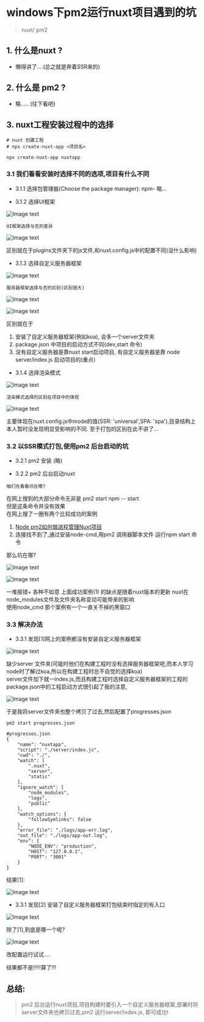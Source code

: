 # windows下pm2运行nuxt项目遇到的坑

>  nuxt/ pm2

## 1. 什么是nuxt ?
- 懒得讲了....(总之就是奔着SSR来的)

## 2. 什么是 pm2 ?
- 略..... (往下看吧)

## 3. nuxt工程安装过程中的选择

```
# nuxt 创建工程
# npx create-nuxt-app <项目名>

npx create-nuxt-app nuxtapp

```
### 3.1 我们看看安装时选择不同的选项,项目有什么不同

- 3.1.1 选择包管理器(Choose the package manager): npm- 略...

- 3.1.2 选择UI框架 

![Image text](https://github.com/lys505735364/NUXT-PM2/blob/master/images/20191122112930.png)

  
`UI框架选择与否的差异`


![Image text](https://github.com/lys505735364/NUXT-PM2/blob/master/images/ps00001.png)

区别就在于plugins文件夹下的js文件,和nuxt.config.js中的配置不同(没什么影响)

- 3.1.3 选择自定义服务器框架

![Image text](https://github.com/lys505735364/NUXT-PM2/blob/master/images/20191122113010.png)

  
`服务器框架选择与否的区别(区别很大)`

![Image text](https://github.com/lys505735364/NUXT-PM2/blob/master/images/ps00002.png)

![Image text](https://github.com/lys505735364/NUXT-PM2/blob/master/images/20191122131851.png)


区别就在于 
1. 安装了自定义服务器框架(例如koa), 会多一个server文件夹
2. package.json 中项目的启动方式不同(dev,start 命令)
3. 没有自定义服务器是靠nuxt start启动项目, 有自定义服务器是靠 node server/index.js 启动项目的(重点)

- 3.1.4 选择渲染模式

![Image text](https://github.com/lys505735364/NUXT-PM2/blob/master/images/20191122113057.png)

`渲染模式选择的区别在项目中的体现`


![Image text](https://github.com/lys505735364/NUXT-PM2/blob/master/images/20191122132904.png)

主要体现在nuxt.config.js中mode的值(SSR: 'universal',SPA: 'spa'),目录结构上本人暂时没发现明显受影响的不同. 至于打包的区别在此不讲了...

### 3.2 以SSR模式打包,使用pm2 后台启动的坑

- 3.2.1 pm2 安装 (略)

- 3.2.2 pm2 后台启动nuxt

`咱们先看看坑在哪?`

在网上搜到的大部分命令无非是 pm2 start npm -- start <br>
但是这条命令并没有效果<br>
在网上搜了一圈有两个比较成功的案例
1. [Node pm2如何做进程管理Nuxt项目](https://www.xiangzongliang.com/blogContent?b=79)
2.  连接找不到了,通过安装node-cmd,用pm2 调用器脚本文件 运行npm start 命令

那么坑在哪?

![Image text](https://github.com/lys505735364/NUXT-PM2/blob/master/images/20191122135143.png)

![Image text](https://github.com/lys505735364/NUXT-PM2/blob/master/images/ps00003.png)

一堆报错+ 各种不如意
上面成功案例(1) 的缺点是随着nuxt版本的更新 nuxt在node_modules文件及文件夹名称变动可能带来的影响
<br>
使用node_cmd 那个案例有一个一直关不掉的黑窗口

### 3.3 解决办法

- 3.3.1 发现[1]网上的案例都没有安装自定义服务器框架


![Image text](https://github.com/lys505735364/NUXT-PM2/blob/master/images/1128831204.png) 

缺少server 文件夹(可能时他们在构建工程时没有选择服务器框架吧,而本人学习node时了解过koa,所以在构建工程时总不自觉的选择koa)<br>
server文件加下就一index.js,而且构建工程时选择自定义服务器框架的工程的package.json中的工程启动方式很引起了我的注意,<br>

![Image text](https://github.com/lys505735364/NUXT-PM2/blob/master/images/20191122142053.png) 

于是我将server文件夹也整个拷贝了过去,然后配置了progresses.json <br>

```
pm2 start progresses.json

#progresses.json
{
    "name": "nuxtapp",
    "script": "./server/index.js",
    "cwd": "./",
    "watch": [
        ".nuxt",
        "server",
        "static"
    ],
    "ignore_watch": [
        "node_modules",
        "logs",
        "public"
    ],
    "watch_options": {
        "followSymlinks": false
    },
    "error_file": "./logs/app-err.log",
    "out_file": "./logs/app-out.log",
    "env": {
        "NODE_ENV": "production",
        "HOST": "127.0.0.1",
        "PORT": "3001"
    }
}
```
结果[1]:

![Image text](https://github.com/lys505735364/NUXT-PM2/blob/master/images/ps00004.png) 


- 3.3.1 发现[2] 安装了自定义服务器框架打包结束时指定的有入口

![Image text](https://github.com/lys505735364/NUXT-PM2/blob/master/images/20191122144955.png) 

除了[1],到底是哪一个呢?

![Image text](https://github.com/lys505735364/NUXT-PM2/blob/master/images/20191122145809.png) 



改配置运行试试....<br>

结果都不是!!!!!算了!!!

## 总结: 
> pm2 后台运行nuxt项目,项目构建时要引入一个自定义服务器框架,部署时将server文件夹也拷贝过去,pm2 运行server/index.js, 即可成功!




